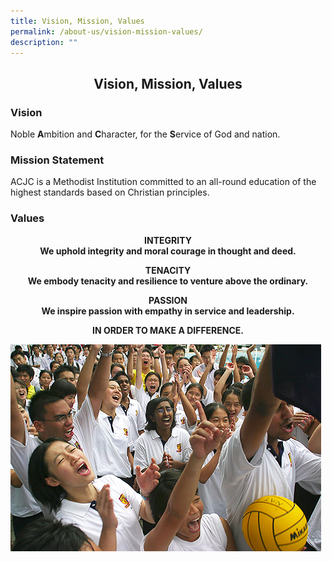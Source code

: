 ```yaml
---
title: Vision, Mission, Values
permalink: /about-us/vision-mission-values/
description: ""
---
```

## <center> Vision, Mission, Values </center>

### Vision


Noble&nbsp;**A**mbition and&nbsp;**C**haracter, for the&nbsp;**S**ervice of God and nation.  

  

### Mission Statement


ACJC is a Methodist Institution committed to an all-round education of the highest standards based on Christian principles.  

  

### Values

**<center>INTEGRITY<br>
We uphold integrity and moral courage in thought and deed.</center>**

  

**<center>TENACITY<br>
	We embody tenacity and resilience to venture above the ordinary.</center>**

  

**<center>PASSION<br>
We inspire passion with empathy in service and leadership.</center>**

  

**<center>IN ORDER TO MAKE A DIFFERENCE.</center>**

![](/images/Cheer2.jpeg)